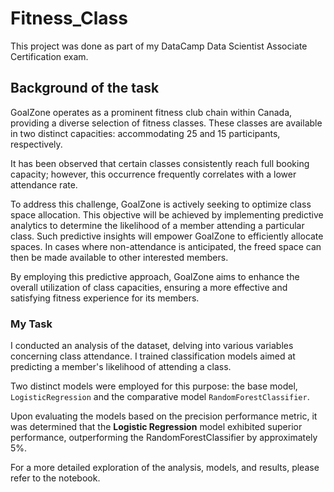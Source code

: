 # Fitness_Class

This project was done as part of my DataCamp Data Scientist Associate Certification exam.

## Background of the task

GoalZone operates as a prominent fitness club chain within Canada, providing a diverse selection of fitness classes. These classes are available in two distinct capacities: accommodating 25 and 15 participants, respectively.

It has been observed that certain classes consistently reach full booking capacity; however, this occurrence frequently correlates with a lower attendance rate.

To address this challenge, GoalZone is actively seeking to optimize class space allocation. This objective will be achieved by implementing predictive analytics to determine the likelihood of a member attending a particular class. Such predictive insights will empower GoalZone to efficiently allocate spaces. In cases where non-attendance is anticipated, the freed space can then be made available to other interested members.

By employing this predictive approach, GoalZone aims to enhance the overall utilization of class capacities, ensuring a more effective and satisfying fitness experience for its members.

### My Task

I conducted an analysis of the dataset, delving into various variables concerning class attendance. I trained classification models aimed at predicting a member's likelihood of attending a class.

Two distinct models were employed for this purpose: the base model, `LogisticRegression`  and the comparative model `RandomForestClassifier`.

Upon evaluating the models based on the precision performance metric, it was determined that the **Logistic Regression** model exhibited superior performance, outperforming the RandomForestClassifier by approximately 5%.

For a more detailed exploration of the analysis, models, and results, please refer to the notebook.
